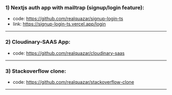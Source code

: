 ### 1) Nextjs auth app with mailtrap (signup/login feature):
- code: https://github.com/realquazar/signup-login-ts
- link: https://signup-login-ts.vercel.app/login
---

### 2) Cloudinary-SAAS App:
- code: https://github.com/realquazar/cloudinary-saas
---

### 3) Stackoverflow clone:
- code: https://github.com/realquazar/stackoverflow-clone
---
